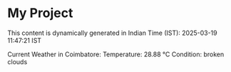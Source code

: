 # My Project

This content is dynamically generated in Indian Time (IST): 2025-03-19 11:47:21 IST


Current Weather in Coimbatore:
Temperature: 28.88 °C
Condition: broken clouds
